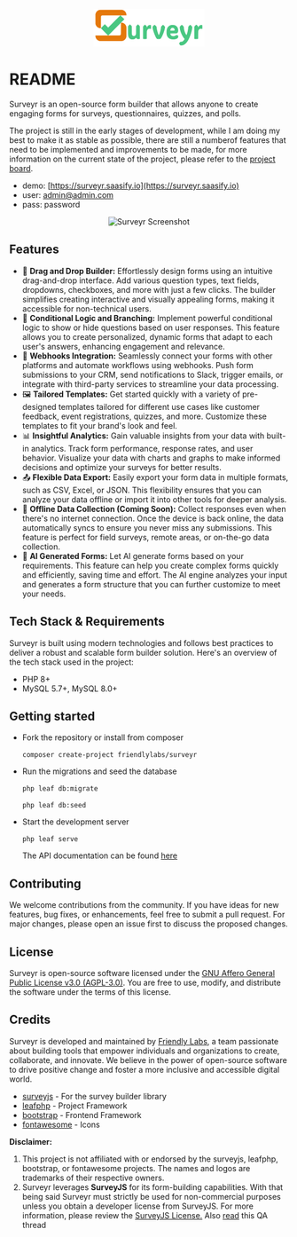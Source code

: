 <p align="center">
  <img src="https://raw.githubusercontent.com/friendlylabs/surveyr/refs/heads/main/public/assets/images/brand/logo.png" alt="Surveyr Logo" width="200" />
</p>

# README

Surveyr is an open-source form builder that allows anyone to create engaging forms for surveys, questionnaires, quizzes, and polls.

The project is still in the early stages of development, while I am doing my best to make it as stable as possible, there are still a numberof features that need to be implemented and improvements to be made, for more information on the current state of the project, please refer to the [project board](https://github.com/orgs/friendlylabs/projects/3/views/1).

- demo: [https://surveyr.saasify.io](https://surveyr.saasify.io)
- user: admin@admin.com
- pass: password

<p align="center">
  <img src="https://surveyr.saasify.io/assets/pwa/screenshots/1.jpg" alt="Surveyr Screenshot" />
</p>

## Features

- 📝 **Drag and Drop Builder:** Effortlessly design forms using an intuitive drag-and-drop interface. Add various question types, text fields, dropdowns, checkboxes, and more with just a few clicks. The builder simplifies creating interactive and visually appealing forms, making it accessible for non-technical users.
- 🧠 **Conditional Logic and Branching:** Implement powerful conditional logic to show or hide questions based on user responses. This feature allows you to create personalized, dynamic forms that adapt to each user's answers, enhancing engagement and relevance.
- 🔗 **Webhooks Integration:** Seamlessly connect your forms with other platforms and automate workflows using webhooks. Push form submissions to your CRM, send notifications to Slack, trigger emails, or integrate with third-party services to streamline your data processing.
- 🖼️ **Tailored Templates:** Get started quickly with a variety of pre-designed templates tailored for different use cases like customer feedback, event registrations, quizzes, and more. Customize these templates to fit your brand's look and feel.
- 📊 **Insightful Analytics:** Gain valuable insights from your data with built-in analytics. Track form performance, response rates, and user behavior. Visualize your data with charts and graphs to make informed decisions and optimize your surveys for better results.
- 📤 **Flexible Data Export:** Easily export your form data in multiple formats, such as CSV, Excel, or JSON. This flexibility ensures that you can analyze your data offline or import it into other tools for deeper analysis.
- 📶 **Offline Data Collection (Coming Soon):** Collect responses even when there's no internet connection. Once the device is back online, the data automatically syncs to ensure you never miss any submissions. This feature is perfect for field surveys, remote areas, or on-the-go data collection.
- 🤖 **AI Generated Forms:** Let AI generate forms based on your requirements. This feature can help you create complex forms quickly and efficiently, saving time and effort. The AI engine analyzes your input and generates a form structure that you can further customize to meet your needs.

## Tech Stack & Requirements

Surveyr is built using modern technologies and follows best practices to deliver a robust and scalable form builder solution. Here's an overview of the tech stack used in the project:

- PHP 8+
- MySQL 5.7+, MySQL 8.0+

## Getting started

- Fork the repository or install from composer

  ```
  composer create-project friendlylabs/surveyr
  ```
- Run the migrations and seed the database

  ```
  php leaf db:migrate
  ```

  ```
  php leaf db:seed
  ```
- Start the development server

  ```
  php leaf serve
  ```

  The API documentation can be found [here](https://documenter.getpostman.com/view/14546504/2sAYQiBo9h)

## Contributing

We welcome contributions from the community. If you have ideas for new features, bug fixes, or enhancements, feel free to submit a pull request. For major changes, please open an issue first to discuss the proposed changes.

## License

Surveyr is open-source software licensed under the [GNU Affero General Public License v3.0 (AGPL-3.0)](https://www.gnu.org/licenses/agpl-3.0.html). You are free to use, modify, and distribute the software under the terms of this license.

## Credits

Surveyr is developed and maintained by [Friendly Labs](https://friendlylabs.io/), a team passionate about building tools that empower individuals and organizations to create, collaborate, and innovate. We believe in the power of open-source software to drive positive change and foster a more inclusive and accessible digital world.

- [surveyjs](https://surveyjs.io) - For the survey builder library
- [leafphp](https://leafphp.dev) - Project Framework
- [bootstrap](https://getbootstrap.com) - Frontend Framework
- [fontawesome](https://fontawesome.com) - Icons

**Disclaimer:**

1. This project is not affiliated with or endorsed by the surveyjs, leafphp, bootstrap, or fontawesome projects. The names and logos are trademarks of their respective owners.
2. Surveyr leverages **SurveyJS** for its form-building capabilities. With that being said Surveyr must strictly be used for non-commercial purposes unless you obtain a developer license from SurveyJS. For more information, please review the [SurveyJS License.](https://surveyjs.io/licensing)  Also [read](https://surveyjs.answerdesk.io/ticket/details/t20848/is-developer-license-required-for-opensource-tools) this QA thread
